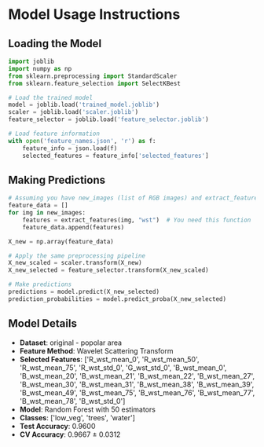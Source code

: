 # Model Usage Instructions

## Loading the Model
```python
import joblib
import numpy as np
from sklearn.preprocessing import StandardScaler
from sklearn.feature_selection import SelectKBest

# Load the trained model
model = joblib.load('trained_model.joblib')
scaler = joblib.load('scaler.joblib')
feature_selector = joblib.load('feature_selector.joblib')

# Load feature information
with open('feature_names.json', 'r') as f:
    feature_info = json.load(f)
    selected_features = feature_info['selected_features']
```

## Making Predictions
```python
# Assuming you have new_images (list of RGB images) and extract_features function
feature_data = []
for img in new_images:
    features = extract_features(img, "wst")  # You need this function
    feature_data.append(features)

X_new = np.array(feature_data)

# Apply the same preprocessing pipeline
X_new_scaled = scaler.transform(X_new)
X_new_selected = feature_selector.transform(X_new_scaled)

# Make predictions
predictions = model.predict(X_new_selected)
prediction_probabilities = model.predict_proba(X_new_selected)
```

## Model Details
- **Dataset**: original - popolar area
- **Feature Method**: Wavelet Scattering Transform
- **Selected Features**: ['R_wst_mean_0', 'R_wst_mean_50', 'R_wst_mean_75', 'R_wst_std_0', 'G_wst_std_0', 'B_wst_mean_0', 'B_wst_mean_20', 'B_wst_mean_21', 'B_wst_mean_22', 'B_wst_mean_27', 'B_wst_mean_30', 'B_wst_mean_31', 'B_wst_mean_38', 'B_wst_mean_39', 'B_wst_mean_49', 'B_wst_mean_75', 'B_wst_mean_76', 'B_wst_mean_77', 'B_wst_mean_78', 'B_wst_std_0']
- **Model**: Random Forest with 50 estimators
- **Classes**: ['low_veg', 'trees', 'water']
- **Test Accuracy**: 0.9600
- **CV Accuracy**: 0.9667 ± 0.0312
